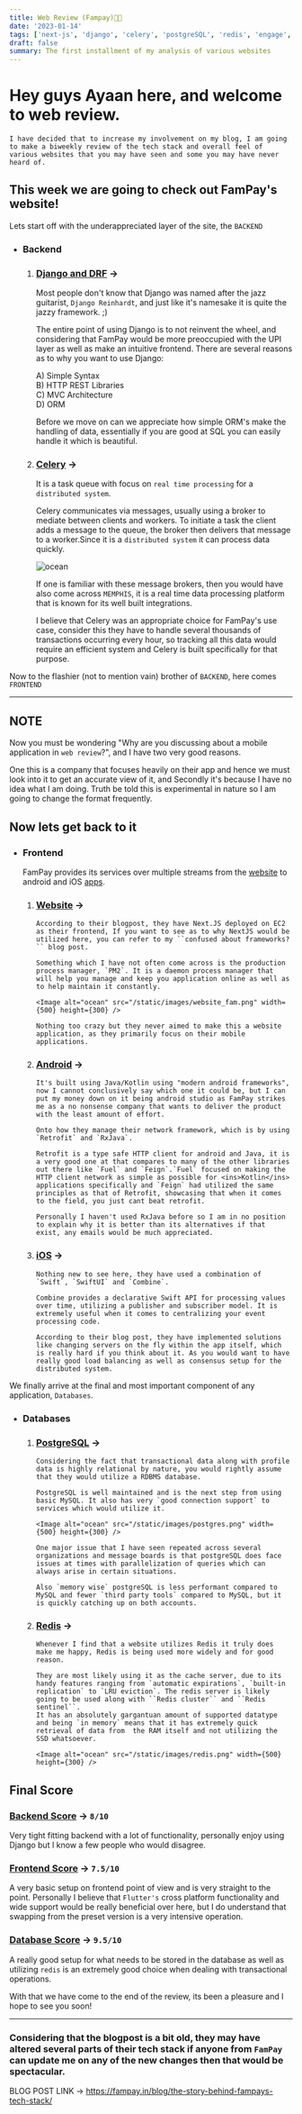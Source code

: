 ```yaml
---
title: Web Review (Fampay)👏👏
date: '2023-01-14'
tags: ['next-js', 'django', 'celery', 'postgreSQL', 'redis', 'engage', 'flutter']
draft: false
summary: The first installment of my analysis of various websites
---
```


# Hey guys Ayaan here, and welcome to web review.

    I have decided that to increase my involvement on my blog, I am going to make a biweekly review of the tech stack and overall feel of various websites that you may have seen and some you may have never heard of.

## This week we are going to check out FamPay's website!

Lets start off with the underappreciated layer of the site, the `BACKEND`

- ### Backend

  1. ### <ins>Django and DRF</ins> ->

     Most people don't know that Django was named after the jazz guitarist, `Django Reinhardt`, and just like it's namesake it is quite the jazzy framework. ;)

     The entire point of using Django is to not reinvent the wheel, and considering that FamPay would be more preoccupied with the UPI layer as well as make an intuitive frontend.
     There are several reasons as to why you want to use Django:

     A) Simple Syntax <br/>
     B) HTTP REST Libraries <br/>
     C) MVC Architecture <br/>
     D) ORM <br/>

     Before we move on can we appreciate how simple ORM's make the handling of data, essentially if you are good at SQL you can easily handle it which is beautiful.

  2. ### <ins>Celery</ins> ->

     It is a task queue with focus on `real time processing` for a `distributed system`.

     Celery communicates via messages, usually using a broker to mediate between clients and workers. To initiate a task the client adds a message to the queue, the broker then delivers that message to a worker.Since it is a `distributed system` it can process data quickly.

       <Image alt="ocean" src="/static/images/celery.png" width={500} height={300} />

     If one is familiar with these message brokers, then you would have also come across `MEMPHIS`, it is a real time data processing platform that is known for its well built integrations.

     I believe that Celery was an appropriate choice for FamPay's use case, consider this they have to handle several thousands of transactions occurring every hour, so tracking all this data would require an efficient system and Celery is built specifically for that purpose.

Now to the flashier (not to mention vain) brother of `BACKEND`, here comes `FRONTEND`

---

## NOTE <br/>

Now you must be wondering "Why are you discussing about a mobile application in `web review`?", and I have two very good reasons.

One this is a company that focuses heavily on their app and hence we must look into it to get an accurate view of it, and Secondly it's because I have no idea what I am doing. Truth be told this is experimental in nature so I am going to change the format frequently.

## Now lets get back to it

- ### Frontend

  FamPay provides its services over multiple streams from the <ins>website</ins> to android and iOS <ins>apps</ins>.

  1.  ### <ins>Website</ins> ->

          According to their blogpost, they have Next.JS deployed on EC2 as their frontend, If you want to see as to why NextJS would be utilized here, you can refer to my ``confused about frameworks?`` blog post.

          Something which I have not often come across is the production process manager, `PM2`. It is a daemon process manager that will help you manage and keep you application online as well as to help maintain it constantly.

          <Image alt="ocean" src="/static/images/website_fam.png" width={500} height={300} />

          Nothing too crazy but they never aimed to make this a website application, as they primarily focus on their mobile applications.

  2.  ### <ins>Android</ins> ->

          It's built using Java/Kotlin using "modern android frameworks", now I cannot conclusively say which one it could be, but I can put my money down on it being android studio as FamPay strikes me as a no nonsense company that wants to deliver the product with the least amount of effort.

          Onto how they manage their network framework, which is by using `Retrofit` and `RxJava`.

          Retrofit is a type safe HTTP client for android and Java, it is a very good one at that compares to many of the other libraries out there like `Fuel` and `Feign`.`Fuel` focused on making the HTTP client network as simple as possible for <ins>Kotlin</ins> applications specifically and `Feign` had utilized the same principles as that of Retrofit, showcasing that when it comes to the field, you just cant beat retrofit.

          Personally I haven't used RxJava before so I am in no position to explain why it is better than its alternatives if that exist, any emails would be much appreciated.

  3.  ### <ins>iOS</ins> ->

          Nothing new to see here, they have used a combination of `Swift`, `SwiftUI` and `Combine`.

          Combine provides a declarative Swift API for processing values over time, utilizing a publisher and subscriber model. It is extremely useful when it comes to centralizing your event processing code.

          According to their blog post, they have implemented solutions like changing servers on the fly within the app itself, which is really hard if you think about it. As you would want to have really good load balancing as well as consensus setup for the distributed system.

We finally arrive at the final and most important component of any application, `Databases`.

- ### Databases

  1.  ### <ins>PostgreSQL</ins> ->

          Considering the fact that transactional data along with profile data is highly relational by nature, you would rightly assume that they would utilize a RDBMS database.

          PostgreSQL is well maintained and is the next step from using basic MySQL. It also has very `good connection support` to services which would utilize it.

          <Image alt="ocean" src="/static/images/postgres.png" width={500} height={300} />

          One major issue that I have seen repeated across several organizations and message boards is that postgreSQL does face issues at times with parallelization of queries which can always arise in certain situations.

          Also `memory wise` postgreSQL is less performant compared to MySQL and fewer `third party tools` compared to MySQL, but it is quickly catching up on both accounts.

  2.  ### <ins>Redis</ins> ->

          Whenever I find that a website utilizes Redis it truly does make me happy, Redis is being used more widely and for good reason.

          They are most likely using it as the cache server, due to its handy features ranging from `automatic expirations`, `built-in replication` to `LRU eviction`. The redis server is likely going to be used along with ``Redis cluster`` and ``Redis sentinel``.
          It has an absolutely gargantuan amount of supported datatype and being `in memory` means that it has extremely quick retrieval of data from  the RAM itself and not utilizing the SSD whatsoever.

          <Image alt="ocean" src="/static/images/redis.png" width={500} height={300} />

## Final Score

### <ins>Backend Score</ins> -> `8/10`

Very tight fitting backend with a lot of functionality, personally enjoy using Django but I know a few people who would disagree.

### <ins>Frontend Score</ins> -> `7.5/10`

A very basic setup on frontend point of view and is very straight to the point. Personally I believe that `Flutter's` cross platform functionality and wide support would be really beneficial over here, but I do understand that swapping from the preset version is a very intensive operation.

### <ins>Database Score</ins> -> `9.5/10`

A really good setup for what needs to be stored in the database as well as utilizing `redis` is an extremely good choice when dealing with transactional operations.

With that we have come to the end of the review, its been a pleasure and I hope to see you soon!

---

### Considering that the blogpost is a bit old, they may have altered several parts of their tech stack if anyone from `FamPay` can update me on any of the new changes then that would be spectacular.

BLOG POST LINK -> https://fampay.in/blog/the-story-behind-fampays-tech-stack/
